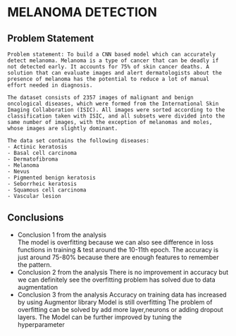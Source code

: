 # MELANOMA DETECTION

## Problem Statement
    Problem statement: To build a CNN based model which can accurately detect melanoma. Melanoma is a type of cancer that can be deadly if not detected early. It accounts for 75% of skin cancer deaths. A solution that can evaluate images and alert dermatologists about the presence of melanoma has the potential to reduce a lot of manual effort needed in diagnosis.
    
    The dataset consists of 2357 images of malignant and benign oncological diseases, which were formed from the International Skin Imaging Collaboration (ISIC). All images were sorted according to the classification taken with ISIC, and all subsets were divided into the same number of images, with the exception of melanomas and moles, whose images are slightly dominant.

    The data set contains the following diseases:
    - Actinic keratosis
    - Basal cell carcinoma
    - Dermatofibroma
    - Melanoma
    - Nevus
    - Pigmented benign keratosis
    - Seborrheic keratosis
    - Squamous cell carcinoma
    - Vascular lesion
    
## Conclusions
- Conclusion 1 from the analysis   
    The model is overfitting because we can also see difference in loss functions in training & test around the 10-11th epoch.
    The accuracy is just around 75-80% because there are enough features to remember the pattern.
- Conclusion 2 from the analysis
    There is no improvement in accuracy but we can definitely see the overfitting problem has solved due to data augmentation
- Conclusion 3 from the analysis
    Accuracy on training data has increased by using Augmentor library
    Model is still overfitting
    The problem of overfitting can be solved by add more layer,neurons or adding dropout layers.
    The Model can be further improved by tuning the hyperparameter